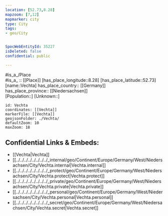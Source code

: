```yaml
---
location: [52.73,8.28] 
mapzoom: [7,12] 
mapmarker: city 
type: City
tags:
- geo/City


SpocWebEntityId: 35227
isDeleted: false
confidential: public

---
```

#is_a_/Place  
#is_a_ :: [[Place]] 
[has_place_longitude::8.28] 
[has_place_latitude::52.73] 
[name::Vechta] 
has_place_country:: [[Germany]]  
has_place_province:: [[Niedersachsen]]  
[Population::] 
[Unknown::] 


```leaflet
id: Vechta
coordinates: [[Vechta]] 
markerFile: [[Vechta]] 
geojsonFolder: ./Vechta/
defaultZoom: 10 
maxZoom: 18
```


## Confidential Links & Embeds: 
- [[Vechta|Vechta]]  
- [[../../../../../../../../_internal/geo/Continent/Europe/Germany/West/Niedersachsen/City/Vechta.internal|Vechta.internal]] 
- [[../../../../../../../../_protect/geo/Continent/Europe/Germany/West/Niedersachsen/City/Vechta.protect|Vechta.protect]] 
- [[../../../../../../../../_private/geo/Continent/Europe/Germany/West/Niedersachsen/City/Vechta.private|Vechta.private]] 
- [[../../../../../../../../_personal/geo/Continent/Europe/Germany/West/Niedersachsen/City/Vechta.personal|Vechta.personal]] 
- [[../../../../../../../../_secret/geo/Continent/Europe/Germany/West/Niedersachsen/City/Vechta.secret|Vechta.secret]] 
